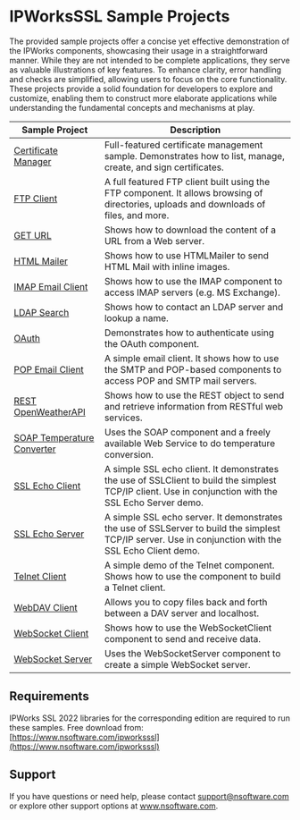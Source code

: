 # IPWorksSSL Sample Projects
The provided sample projects offer a concise yet effective demonstration of the IPWorks components, showcasing their usage in a straightforward manner. While they are not intended to be complete applications, they serve as valuable illustrations of key features. To enhance clarity, error handling and checks are simplified, allowing users to focus on the core functionality. These projects provide a solid foundation for developers to explore and customize, enabling them to construct more elaborate applications while understanding the fundamental concepts and mechanisms at play.

| Sample Project | Description |
| --- | --- |
| [Certificate Manager](./Certificate%20Manager) | Full-featured certificate management sample.  Demonstrates how to list, manage, create, and sign certificates. |
| [FTP Client](./FTP%20Client) | A full featured FTP client built using the FTP component.  It allows browsing of directories, uploads and downloads of files, and more. |
| [GET URL](./GET%20URL) | Shows how to download the content of a URL from a Web server. |
| [HTML Mailer](./HTML%20Mailer) | Shows how to use HTMLMailer to send HTML Mail with inline images. |
| [IMAP Email Client](./IMAP%20Email%20Client) | Shows how to use the IMAP component to access IMAP servers (e.g. MS Exchange). |
| [LDAP Search](./LDAP%20Search) | Shows how to contact an LDAP server and lookup a name. |
| [OAuth](./OAuth) | Demonstrates how to authenticate using the OAuth component. |
| [POP Email Client](./POP%20Email%20Client) | A simple email client. It shows how to use the SMTP and POP-based components to access POP and SMTP mail servers. |
| [REST OpenWeatherAPI](./REST%20OpenWeatherAPI) | Shows how to use the REST object to send and retrieve information from RESTful web services. |
| [SOAP Temperature Converter](./SOAP%20Temperature%20Converter) | Uses the SOAP component and a freely available Web Service to do temperature conversion. |
| [SSL Echo Client](./SSL%20Echo%20Client) | A simple SSL echo client.  It demonstrates the use of SSLClient to build the simplest TCP/IP client.  Use in conjunction with the SSL Echo Server demo. |
| [SSL Echo Server](./SSL%20Echo%20Server) | A simple SSL echo server.  It demonstrates the use of SSLServer to build the simplest TCP/IP server.  Use in conjunction with the SSL Echo Client demo. |
| [Telnet Client](./Telnet%20Client) | A simple demo of the Telnet component.  Shows how to use the component to build a Telnet client. |
| [WebDAV Client](./WebDAV%20Client) | Allows you to copy files back and forth between a DAV server and localhost. |
| [WebSocket Client](./WebSocket%20Client) | Shows how to use the WebSocketClient component to send and receive data. |
| [WebSocket Server](./WebSocket%20Server) | Uses the WebSocketServer component to create a simple WebSocket server. |

## Requirements
IPWorks SSL 2022 libraries for the corresponding edition are required to run these samples.  Free download from: [https://www.nsoftware.com/ipworksssl](https://www.nsoftware.com/ipworksssl)

## Support
If you have questions or need help, please contact support@nsoftware.com or explore other support options 
at www.nsoftware.com.
